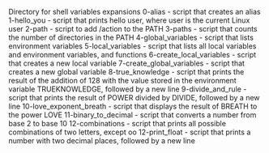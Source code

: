 Directory for shell variables expansions
0-alias - script that creates an alias
1-hello_you - script that prints hello user, where user is the current Linux user
2-path - script to add /action to the PATH
3-paths - script that counts the number of directories in the PATH
4-global_variables - script that lists environment variables
5-local_variables - script that lists all local variables and environment variables, and functions
6-create_local_variables - script that creates a new local variable
7-create_global_variables - script that creates a new global variable
8-true_knowledge - script that prints the result of the addition of 128 with the value stored in the environment variable TRUEKNOWLEDGE, followed by a new line
9-divide_and_rule - script that prints the result of POWER divided by DIVIDE, followed by a new line
10-love_exponent_breath - script that displays the result of BREATH to the power LOVE
11-binary_to_decimal - script that converts a number from base 2 to base 10
12-combinations - script that prints all possible combinations of two letters, except oo
12-print_float - script that prints a number with two decimal places, followed by a new line
